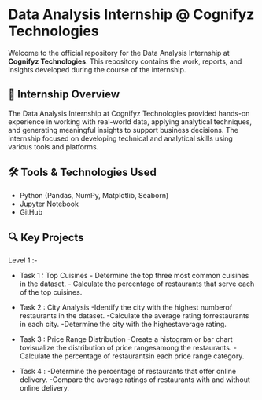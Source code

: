 # Data Analysis Internship @ Cognifyz Technologies

Welcome to the official repository for the Data Analysis Internship at **Cognifyz Technologies**. This repository contains the work, reports, and insights developed during the course of the internship.

## 📌 Internship Overview

The Data Analysis Internship at Cognifyz Technologies provided hands-on experience in working with real-world data, applying analytical techniques, and generating meaningful insights to support business decisions. The internship focused on developing technical and analytical skills using various tools and platforms.

## 🛠️ Tools & Technologies Used

- Python (Pandas, NumPy, Matplotlib, Seaborn)
- Jupyter Notebook 
- GitHub

## 🔍 Key Projects

Level 1 :-

   - Task 1 : Top Cuisines
         - Determine the top three most common cuisines in the dataset.
         - Calculate the percentage of restaurants that serve each of the top cuisines.

   - Task 2 : City Analysis
        -Identify the city with the highest numberof restaurants in the dataset.
        -Calculate the average rating forrestaurants in each city.
        -Determine the city with the highestaverage rating.

   - Task 3 : Price Range Distribution
        -Create a histogram or bar chart tovisualize the distribution of price rangesamong the restaurants.
        -Calculate the percentage of restaurantsin each price range category.

   - Task 4 :
        -Determine the percentage of restaurants that offer online delivery.
        -Compare the average ratings of restaurants with and without online delivery.
     

    
